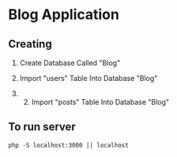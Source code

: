 # Blog Application

## Creating

1. Create Database Called "Blog"

2. Import "users" Table Into Database "Blog"
3. 2. Import "posts" Table Into Database "Blog"


## To run server

```
php -S localhost:3000 || localhost
```

